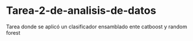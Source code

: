 # Tarea-2-de-analisis-de-datos

Tarea donde se aplicó un clasificador ensamblado ente catboost y random forest
